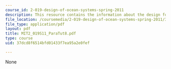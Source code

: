 ```yaml
---
course_id: 2-019-design-of-ocean-systems-spring-2011
description: This resource contains the information about the design for production.
file_location: /coursemedia/2-019-design-of-ocean-systems-spring-2011/37dcd8f6514bfd01433f7ea95a2e0fef_MIT2_019S11_ParaTut8.pdf
file_type: application/pdf
layout: pdf
title: MIT2_019S11_ParaTut8.pdf
type: course
uid: 37dcd8f6514bfd01433f7ea95a2e0fef

---
```

None